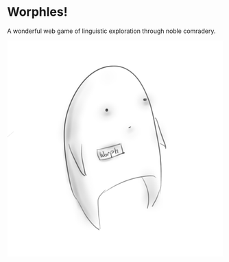 Worphles!
============

A wonderful web game of linguistic exploration through noble comradery. 

![Woppy](client/resources/storyImages/worph1b.png)
